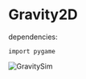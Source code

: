 # Gravity2D

dependencies:


    import pygame

![GravitySim](https://github.com/Yug34/Gravity2D/blob/master/gravity2D.gif)
